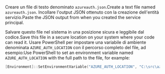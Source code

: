 <span data-ttu-id="6da5e-101">Creare un file di testo denominato `azureauth.json`.</span><span class="sxs-lookup"><span data-stu-id="6da5e-101">Create a text file named `azureauth.json`.</span></span> <span data-ttu-id="6da5e-102">Incollare l'output JSON ottenuto con la creazione dell'entità servizio.</span><span class="sxs-lookup"><span data-stu-id="6da5e-102">Paste the JSON output from when you created the service principal.</span></span>

<span data-ttu-id="6da5e-103">Salvare questo file nel sistema in una posizione sicura e leggibile dal codice.</span><span class="sxs-lookup"><span data-stu-id="6da5e-103">Save this file in a secure location on your system where your code can read it.</span></span> <span data-ttu-id="6da5e-104">Usare PowerShell per impostare una variabile di ambiente denominata `AZURE_AUTH_LOCATION` con il percorso completo del file, ad esempio:</span><span class="sxs-lookup"><span data-stu-id="6da5e-104">Use PowerShell to set an environment variable named `AZURE_AUTH_LOCATION` with the full path to the file, for example:</span></span>

```powershell
[Environment]::SetEnvironmentVariable("AZURE_AUTH_LOCATION", "C:\src\azureauth.json", "User")
```

